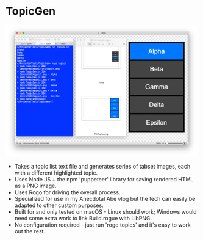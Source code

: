 # TopicGen

![TopicGen In Action](Screenshot.png)

* Takes a topic list text file and generates series of tabset images, each with a different highlighted topic.
* Uses Node JS + the npm 'puppeteer' library for saving rendered HTML as a PNG image.
* Uses Rogo for driving the overall process.
* Specialized for use in my Anecdotal Abe vlog but the tech can easily be adapted to other custom purposes.
* Built for and only tested on macOS - Linux should work; Windows would need some extra work to link Build.rogue with LibPNG.
* No configuration required - just run 'rogo topics' and it's easy to work out the rest.

